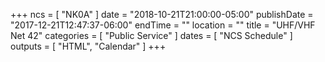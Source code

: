 +++
ncs = [ "NK0A" ]
date = "2018-10-21T21:00:00-05:00"
publishDate = "2017-12-21T12:47:37-06:00"
endTime = ""
location = ""
title = "UHF/VHF Net 42"
categories = [ "Public Service" ]
dates = [ "NCS Schedule" ]
outputs = [ "HTML", "Calendar" ]
+++

